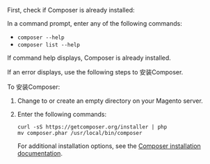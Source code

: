 <div markdown="1">

First, check  if Composer is already installed: 

In a command prompt, enter any of the following commands:

*	`composer --help`
*	`composer list --help`

If command help displays, Composer is already installed.

If an error displays, use the following steps to 安装Composer.

To 安装Composer:

1.	Change to or create an empty directory on your Magento server.

2.	Enter the following commands:

		curl -sS https://getcomposer.org/installer | php
		mv composer.phar /usr/local/bin/composer
		
	For additional installation options, see the <a href="https://getcomposer.org/download/" target="_blank">Composer installation documentation</a>.

